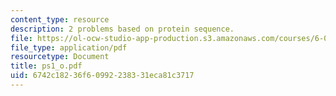 ```yaml
---
content_type: resource
description: 2 problems based on protein sequence.
file: https://ol-ocw-studio-app-production.s3.amazonaws.com/courses/6-092-bioinformatics-and-proteomics-january-iap-2005/6742c18236f60992238331eca81c3717_ps1_o.pdf
file_type: application/pdf
resourcetype: Document
title: ps1_o.pdf
uid: 6742c182-36f6-0992-2383-31eca81c3717
---
```

